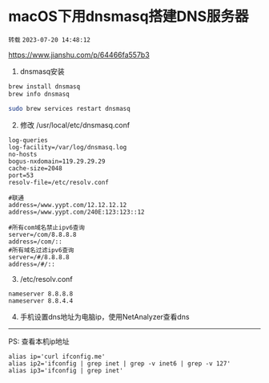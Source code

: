 # macOS下用dnsmasq搭建DNS服务器

`转载` `2023-07-20 14:48:12`

https://www.jianshu.com/p/64466fa557b3

1. dnsmasq安装 

```bash
brew install dnsmasq
brew info dnsmasq

sudo brew services restart dnsmasq
```

2. 修改 /usr/local/etc/dnsmasq.conf

```properties
log-queries
log-facility=/var/log/dnsmasq.log
no-hosts
bogus-nxdomain=119.29.29.29
cache-size=2048
port=53
resolv-file=/etc/resolv.conf

#联通
address=/www.yypt.com/12.12.12.12
address=/www.yypt.com/240E:123:123::12

#所有com域名禁止ipv6查询
server=/com/8.8.8.8
address=/com/::
#所有域名过滤ipv6查询
server=/#/8.8.8.8
address=/#/::
```

3. /etc/resolv.conf

```properties
nameserver 8.8.8.8
nameserver 8.8.4.4
```

4. 手机设置dns地址为电脑ip，使用NetAnalyzer查看dns

----


PS: 查看本机ip地址

```
alias ip='curl ifconfig.me'
alias ip2='ifconfig | grep inet | grep -v inet6 | grep -v 127'
alias ip3='ifconfig | grep inet'
```


